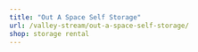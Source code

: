 ```yaml
---
title: "Out A Space Self Storage"
url: /valley-stream/out-a-space-self-storage/
shop: storage rental
---
```

